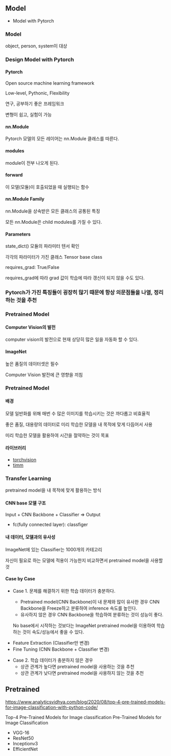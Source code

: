 ## Model
- Model with Pytorch

### Model
object, person, system이 대상

### Design Model with Pytorch
#### Pytorch
Open source machine learning framework

Low-level, Pythonic, Flexibility

연구, 공부하기 좋은 프레임워크

변형이 쉽고, 실험이 가능

#### nn.Module
Pytorch 모델의 모든 레이어는 nn.Module 클래스를 따른다.

#### modules
module이 전부 나오게 된다.

#### forward
이 모델(모듈)이 호출되었을 때 실행되는 함수

#### nn.Module Family
nn.Module을 상속받은 모든 클래스의 공통된 특징

모든 nn.Module은 child modules를 가질 수 있다.

#### Parameters
state_dict()
모듈의 파라미터 텐서 확인

각각의 파라미터가 가진 클래스
Tensor base class

requires_grad: True/False

requires_grad에 따라 grad 값이 학습에 따라 갱신이 되지 않을 수도 있다.

### Pytorch가 가진 특징들이 굉장히 많기 때문에 항상 의문점들을 나열, 정리하는 것을 추천

### Pretrained Model
#### Computer Vision의 발전
computer vision의 발전으로 현재 상당히 많은 일을 자동화 할 수 있다.

#### ImageNet
높은 품질의 데이터셋은 필수

Computer Vision 발전에 큰 영향을 끼침

### Pretrained Model
#### 배경
모델 일반화를 위해 매번 수 많은 이미지를 학습시키는 것은 까다롭고 비효율적

좋은 품질, 대용량의 데이터로 미리 학습한 모델을 내 목적에 맞게 다듬어서 사용

미리 학습한 모델을 활용하여 시간을 절약하는 것이 목표

#### 라이브러리
- [torchvision](https://pytorch.org/vision/stable/index.html)
- [timm](https://github.com/rwightman/pytorch-image-models)

### Transfer Learning
pretrained model을 내 목적에 맞게 활용하는 방식
#### CNN base 모델 구조
Input + CNN Backbone + Classifier => Output

- fc(fully connected layer): classfiger

#### 내 데이터, 모델과의 유사성
ImageNet에 있는 Classifier는 1000개의 카테고리

자신이 필요로 하는 모델에 적용이 가능한지 비교하면서 pretrained model을 사용할 것

#### Case by Case
- Case 1. 문제를 해결하기 위한 학습 데이터가 충분하다.
  + Pretrained model(CNN Backbone)이 내 문제와 많이 유사한 경우 CNN Backbone을 Freeze하고 분류하여 inference 속도를 높인다.
  + 유사하지 않은 경우 CNN Backbone을 학습하여 분류하는 것이 성능이 좋다.

  No base에서 시작하는 것보다는 ImageNet pretrained model을 이용하여 학습하는 것이 속도/성능에서 좋을 수 있다.

+ Feature Extraction (Classifier만 변경)
+ Fine Tuning (CNN Backbone + Classifier 변경)

- Case 2. 학습 데이터가 충분하지 않은 경우
  + 상관 관계가 높다면 pretrained model을 사용하는 것을 추천
  + 상관 관계가 낮다면 pretrained model을 사용하지 않는 것을 추천


## Pretrained
https://www.analyticsvidhya.com/blog/2020/08/top-4-pre-trained-models-for-image-classification-with-python-code/

Top-4 Pre-Trained Models for Image classification
Pre-Trained Models for Image Classification
- VGG-16
- ResNet50
- Inceptionv3
- EfficientNet
